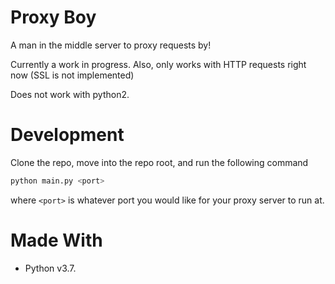 # Proxy Boy

A man in the middle server to proxy requests by!

Currently a work in progress. Also, only works with HTTP requests right now (SSL is not implemented)

Does not work with python2.

# Development

Clone the repo, move into the repo root, and run the following command

```bash
python main.py <port>
```

where `<port>` is whatever port you would like for your proxy server to run at.

# Made With
* Python v3.7.
